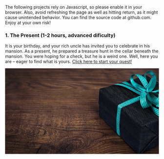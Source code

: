 The following projects rely on Javascript, so please enable it in your browser. Also, avoid refreshing the page as well as hitting return, as it might cause unintended behavior. You can find the source code at github.com. Enjoy at your own risk!

### 1. The Present (1-2 hours, advanced dificulty)

It is your birthday, and your rich uncle has invited you to celebrate in his mansion. As a present, he prepared a treasure hunt in the cellar beneath the mansion. You were hoping for a check, but he is a weird one. Well, here you are – eager to find what is yours. [Click here to start your quest!](present.html)

![letters](img/present.jpg)

